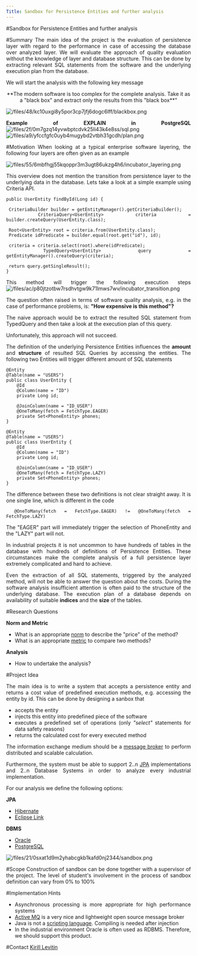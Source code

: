 ```yaml
---
Title: Sandbox for Persistence Entities and further analysis
---
```

#Sandbox for Persistence Entities and further analysis
<div align="justify">
#Summary
The main idea of the project is the evaluation of persistence layer with regard to the performance in case of accessing the database over analyzed layer. We will evaluate the approach of quality evaluation without the knowledge of layer and database structure. This can be done by extracting relevant SQL statements from the software and the underlying execution plan from the database.

We will start the analysis with the following key message
<div align="center">
**The  modern software is too complex for the complete analysis. Take it as a "black box" and extract only the results from this "black box**"
</div>

![/files/48/kc10uxgi8y5por3cp7jfj6dogc6lff/blackbox.png](/files/48/kc10uxgi8y5por3cp7jfj6dogc6lff/blackbox.png)

**Example of EXPLAIN in PostgreSQL**
![/files/2f/0m7gzq14yvwbptcdvk25li43k4e8ss/sql.png](/files/2f/0m7gzq14yvwbptcdvk25li43k4e8ss/sql.png)
![/files/a9/yfccfgfc0uyb4mugybd2vtbh31gcdh/plan.png](/files/a9/yfccfgfc0uyb4mugybd2vtbh31gcdh/plan.png)

#Motivation
When looking at a typical enterprise software layering, the following four layers are often given as an example

![/files/55/6mbfhgj55kqoppr3m3ugt86ukzg4h6/incubator_layering.png](/files/55/6mbfhgj55kqoppr3m3ugt86ukzg4h6/incubator_layering.png)

This overview does not mention the transition from persistence layer to the underlying data in the database. Lets take a look at a simple example using Criteria API.

```
public UserEntity findById(Long id) {

 CriteriaBuilder builder = getEntityManager().getCriteriaBuilder();
 CriteriaQuery<UserEntity> criteria = builder.createQuery(UserEntity.class);

 Root<UserEntity> root = criteria.from(UserEntity.class);
 Predicate idPredicate = builder.equal(root.get("id"), id);

 criteria = criteria.select(root).where(idPredicate);
 TypedQuery<UserEntity> query = getEntityManager().createQuery(criteria);

 return query.getSingleResult();
}
```

This method will trigger the following execution steps
![/files/ac/p80jtzotbw7rsdhvtgw9k71lmws7wv/incubator_transition.png](/files/ac/p80jtzotbw7rsdhvtgw9k71lmws7wv/incubator_transition.png)

The question often raised in terms of software quality analysis, e.g. in the case of performance problems, is: **"How expensive is this method"?**

The naive approach would be to extract the resulted SQL statement from TypedQuery and then take a look at the execution plan of this query.

Unfortunately, this approach will not succeed.

The definition of the underlying Persistence Entities influences the **amount** and **structure** of resulted SQL Queries by accessing the entities. The following two Entities will trigger different amount of SQL statements

```
@Entity
@Table(name = "USERS")
public class UserEntity {
    @Id
    @Column(name = "ID")
    private Long id;
 
    @JoinColumn(name = "ID_USER")
    @OneToMany(fetch = FetchType.EAGER)
    private Set<PhoneEntity> phones;
}
```

```
@Entity
@Table(name = "USERS")
public class UserEntity {
    @Id
    @Column(name = "ID")
    private Long id;
 
    @JoinColumn(name = "ID_USER")
    @OneToMany(fetch = FetchType.LAZY)
    private Set<PhoneEntity> phones;
}
```

The difference between these two definitions is not clear straight away. It is one single line, which is different in the code

```
 @OneToMany(fetch = FetchType.EAGER) != @OneToMany(fetch = FetchType.LAZY)
```

The "EAGER" part will immediately trigger the selection of PhoneEntity and the "LAZY" part will not.

In industrial projects it is not uncommon to have hundreds of tables in the database with hundreds of definitions of Persistence Entities. These circumstances make the complete analysis of a full persistence layer extremely complicated and hard to achieve. 

Even the extraction of all SQL statements, triggered by the analyzed method, will not be able to answer the question about the costs. During the software analysis insufficient attention is often paid to the structure of the underlying database. The execution plan of a database depends on availability of suitable **indices** and the **size** of the tables.

#Research Questions

**Norm and Metric**


- What is an appropriate [norm](https://en.wikipedia.org/wiki/Norm_(mathematics)) to describe the "price" of the method?
-  What is an appropriate [metric](https://en.wikipedia.org/wiki/Metric_(mathematics)) to compare two methods?

**Analysis**


-  How to undertake the analysis?

#Project Idea

The main idea is to write a system that accepts a persistence entity and returns a cost value of predefined execution methods, e.g. accessing the entity by id. This can be done by designing a sanbox that


-  accepts the entity
-  injects this entity into predefined piece of the software
-  executes a predefined set of operations (only *"select"* statements for data safety reasons)
-  returns the calculated cost for every executed method

The information exchange medium should be a [message broker](https://en.wikipedia.org/wiki/Message_broker) to perform distributed and scalable calculation.

Furthermore, the system must be able to support 2..n [JPA](https://en.wikipedia.org/wiki/Java_Persistence_API) implementations and 2..n Database Systems in order to analyze every industrial implementation.

For our analysis we define the following options:

**JPA**

-  [Hibernate](https://en.wikipedia.org/wiki/Hibernate_(framework))
-  [Eclipse Link](https://en.wikipedia.org/wiki/EclipseLink)

**DBMS**

-  [Oracle](https://en.wikipedia.org/wiki/Oracle_Database)
-  [PostgreSQL](https://en.wikipedia.org/wiki/PostgreSQL)

![/files/21/0sxat1d9m2yhabcgkb1kafd0nj2344/sandbox.png](/files/21/0sxat1d9m2yhabcgkb1kafd0nj2344/sandbox.png)

#Scope
Construction of sandbox can be done together with a supervisor of the project. The level of student's involvement in the process of sandbox definition can vary from 0% to 100%

#Implementation Hints

-  Asynchronous processing is more appropriate for high performance systems
-  [Active MQ](http://activemq.apache.org) is a very nice and lightweight open source message broker
-  Java is not a [scripting language](https://en.wikipedia.org/wiki/Scripting_language). Compiling is needed after injection
-  In the industrial environment Oracle is often used as RDBMS. Therefore, we should support this product.

#Contact
[Kirill Levitin](%base_url%/wiki/alumni/kirill)
</div>
